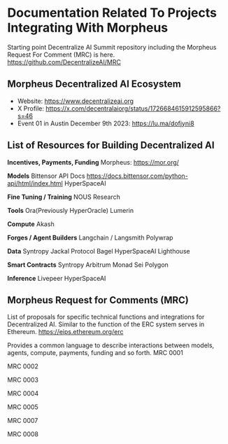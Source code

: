 # Documentation Related To Projects Integrating With Morpheus

Starting point Decentralize AI Summit repository including the Morpheus Request For Comment (MRC) is here.
https://github.com/DecentralizeAI/MRC

## Morpheus Decentralized AI Ecosystem
- Website: https://www.decentralizeai.org
- X Profile: https://x.com/decentralaiorg/status/1726684615912595866?s=46
- Event 01 in Austin December 9th 2023: https://lu.ma/dofjyni8

## List of Resources for Building Decentralized AI

**Incentives, Payments, Funding**
Morpheus: https://mor.org/

**Models**
Bittensor API Docs https://docs.bittensor.com/python-api/html/index.html
HyperSpaceAI

**Fine Tuning / Training**
NOUS Research

**Tools**
Ora(Previously HyperOracle)
Lumerin

**Compute**
Akash

**Forges / Agent Builders**
Langchain / Langsmith
Polywrap

**Data**
Syntropy
Jackal Protocol
Bagel
HyperSpaceAI
Lighthouse

**Smart Contracts**
Syntropy
Arbitrum 
Monad
Sei
Polygon

**Inference**
Livepeer
HyperSpaceAI

## Morpheus Request for Comments (MRC)
List of proposals for specific technical functions and integrations for Decentralized AI.
Similar to the function of the ERC system serves in Ethereum. https://eips.ethereum.org/erc

Provides a common language to describe interactions between models, agents, compute, payments, funding and so forth.
MRC 0001

MRC 0002

MRC 0003

MRC 0004

MRC 0005

MRC 0007

MRC 0008
